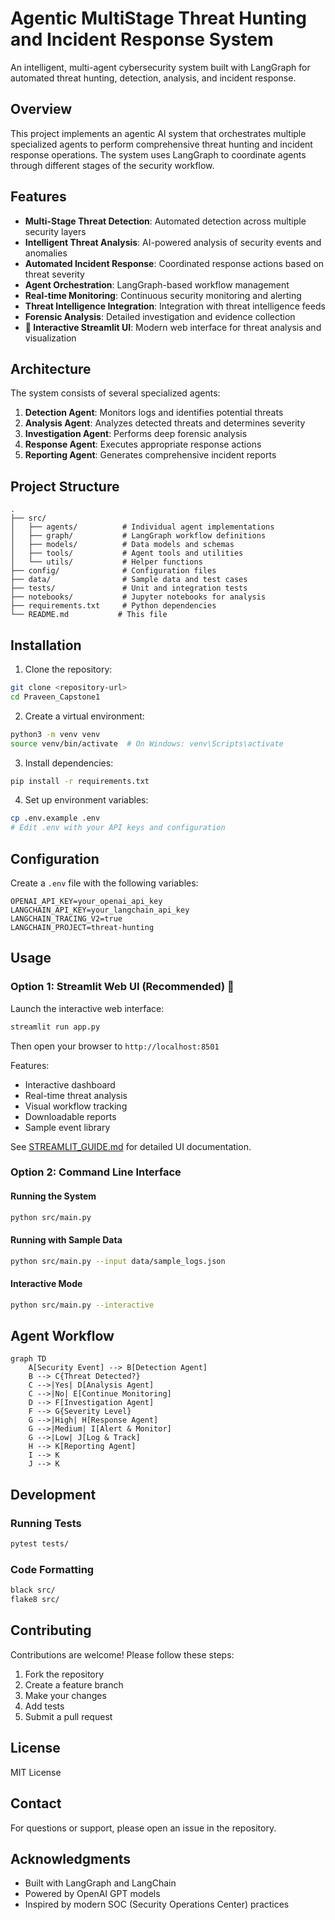 # Agentic MultiStage Threat Hunting and Incident Response System

An intelligent, multi-agent cybersecurity system built with LangGraph for automated threat hunting, detection, analysis, and incident response.

## Overview

This project implements an agentic AI system that orchestrates multiple specialized agents to perform comprehensive threat hunting and incident response operations. The system uses LangGraph to coordinate agents through different stages of the security workflow.

## Features

- **Multi-Stage Threat Detection**: Automated detection across multiple security layers
- **Intelligent Threat Analysis**: AI-powered analysis of security events and anomalies
- **Automated Incident Response**: Coordinated response actions based on threat severity
- **Agent Orchestration**: LangGraph-based workflow management
- **Real-time Monitoring**: Continuous security monitoring and alerting
- **Threat Intelligence Integration**: Integration with threat intelligence feeds
- **Forensic Analysis**: Detailed investigation and evidence collection
- **🎨 Interactive Streamlit UI**: Modern web interface for threat analysis and visualization

## Architecture

The system consists of several specialized agents:

1. **Detection Agent**: Monitors logs and identifies potential threats
2. **Analysis Agent**: Analyzes detected threats and determines severity
3. **Investigation Agent**: Performs deep forensic analysis
4. **Response Agent**: Executes appropriate response actions
5. **Reporting Agent**: Generates comprehensive incident reports

## Project Structure

```
.
├── src/
│   ├── agents/          # Individual agent implementations
│   ├── graph/           # LangGraph workflow definitions
│   ├── models/          # Data models and schemas
│   ├── tools/           # Agent tools and utilities
│   └── utils/           # Helper functions
├── config/              # Configuration files
├── data/                # Sample data and test cases
├── tests/               # Unit and integration tests
├── notebooks/           # Jupyter notebooks for analysis
├── requirements.txt     # Python dependencies
└── README.md           # This file
```

## Installation

1. Clone the repository:
```bash
git clone <repository-url>
cd Praveen_Capstone1
```

2. Create a virtual environment:
```bash
python3 -m venv venv
source venv/bin/activate  # On Windows: venv\Scripts\activate
```

3. Install dependencies:
```bash
pip install -r requirements.txt
```

4. Set up environment variables:
```bash
cp .env.example .env
# Edit .env with your API keys and configuration
```

## Configuration

Create a `.env` file with the following variables:

```
OPENAI_API_KEY=your_openai_api_key
LANGCHAIN_API_KEY=your_langchain_api_key
LANGCHAIN_TRACING_V2=true
LANGCHAIN_PROJECT=threat-hunting
```

## Usage

### Option 1: Streamlit Web UI (Recommended) 🎨

Launch the interactive web interface:

```bash
streamlit run app.py
```

Then open your browser to `http://localhost:8501`

Features:
- Interactive dashboard
- Real-time threat analysis
- Visual workflow tracking
- Downloadable reports
- Sample event library

See [STREAMLIT_GUIDE.md](STREAMLIT_GUIDE.md) for detailed UI documentation.

### Option 2: Command Line Interface

#### Running the System

```bash
python src/main.py
```

#### Running with Sample Data

```bash
python src/main.py --input data/sample_logs.json
```

#### Interactive Mode

```bash
python src/main.py --interactive
```

## Agent Workflow

```mermaid
graph TD
    A[Security Event] --> B[Detection Agent]
    B --> C{Threat Detected?}
    C -->|Yes| D[Analysis Agent]
    C -->|No| E[Continue Monitoring]
    D --> F[Investigation Agent]
    F --> G{Severity Level}
    G -->|High| H[Response Agent]
    G -->|Medium| I[Alert & Monitor]
    G -->|Low| J[Log & Track]
    H --> K[Reporting Agent]
    I --> K
    J --> K
```

## Development

### Running Tests

```bash
pytest tests/
```

### Code Formatting

```bash
black src/
flake8 src/
```

## Contributing

Contributions are welcome! Please follow these steps:

1. Fork the repository
2. Create a feature branch
3. Make your changes
4. Add tests
5. Submit a pull request

## License

MIT License

## Contact

For questions or support, please open an issue in the repository.

## Acknowledgments

- Built with LangGraph and LangChain
- Powered by OpenAI GPT models
- Inspired by modern SOC (Security Operations Center) practices
